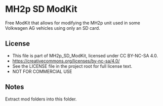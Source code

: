 # MH2p SD ModKit
Free ModKit that allows for modifying the MH2p unit used in some Volkwagen AG vehicles using only an SD card.
## License
 - This file is part of MH2p_SD_ModKit, licensed under CC BY-NC-SA 4.0.
 - https://creativecommons.org/licenses/by-nc-sa/4.0/
 - See the LICENSE file in the project root for full license text.
 - NOT FOR COMMERCIAL USE
## Notes
Extract mod folders into this folder.